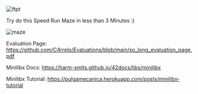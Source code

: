 ![ftpt](https://github.com/C4rrelo/so_long/assets/113292868/965ad5f5-eb89-495b-9b52-10c055a5ba2d)

Try do this Speed Run Maze in less than 3 Minutes :)

![maze](https://user-images.githubusercontent.com/113292868/236808608-ed0e0b5e-6c18-47b0-9bc5-19312b6692c6.png)

Evaluation Page: https://github.com/C4rrelo/Evaluations/blob/main/so_long_evaluation_page.pdf

Minilibx Docs: https://harm-smits.github.io/42docs/libs/minilibx

Minilibx Tutorial: https://pulgamecanica.herokuapp.com/posts/minilibx-tutorial
